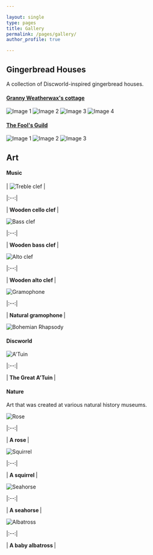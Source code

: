 ```yaml
---

layout: single
type: pages
title: Gallery
permalink: /pages/gallery/
author_profile: true

---
```


## Gingerbread Houses

A collection of Discworld-inspired gingerbread houses.

#### [Granny Weatherwax's cottage](https://www.discworldemporium.com/blog/illustrating-granny-weatherwax-s-cottage-n11)
![Image 1](../assets/images/weatherwax1.jpg)
![Image 2](../assets/images/weatherwax2.jpg)
![Image 3](../assets/images/weatherwax3.jpg)
![Image 4](../assets/images/weatherwax4.jpg)

#### [The Fool's Guild](https://wiki.lspace.org/Fools%27_Guild)
![Image 1](../assets/images/fool1.jpg)
![Image 2](../assets/images/fool2.jpg)
![Image 3](../assets/images/fool3.jpg)

## Art

#### Music
| ![Treble clef](../assets/images/treble.jpg) |

|:--:|

| <b> Wooden cello clef </b>|

![Bass clef](../assets/images/bass.jpg)


|:--:|

| <b> Wooden bass clef </b>|

![Alto clef](../assets/images/alto.jpg)


|:--:|

| <b> Wooden alto clef </b>|

![Gramophone](../assets/images/gramophone.jpg)

|:--:|

| <b> Natural gramophone </b>|

![Bohemian Rhapsody](../assets/images/bho-rhap.jpg)

#### Discworld
![A'Tuin](../assets/images/discworld.jpg)

|:--:|

| <b> The Great A'Tuin </b>|

#### Nature

Art that was created at various natural history museums. 

![Rose](../assets/images/rose.jpg)

|:--:|

| <b> A rose </b>|

![Squirrel](../assets/images/squirrel.jpg)

|:--:|

| <b> A squirrel </b>|

![Seahorse](../assets/images/seahorse.jpg)

|:--:|

| <b> A seahorse </b>|

![Albatross](../assets/images/albatross.jpg)

|:--:|

| <b> A baby albatross </b>|



